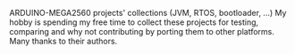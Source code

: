 ARDUINO-MEGA2560 projects' collections (JVM, RTOS, bootloader, ...)
My hobby is spending my free time to collect these projects for testing, comparing and why not contributing by porting them to other platforms. Many thanks to their authors. 

